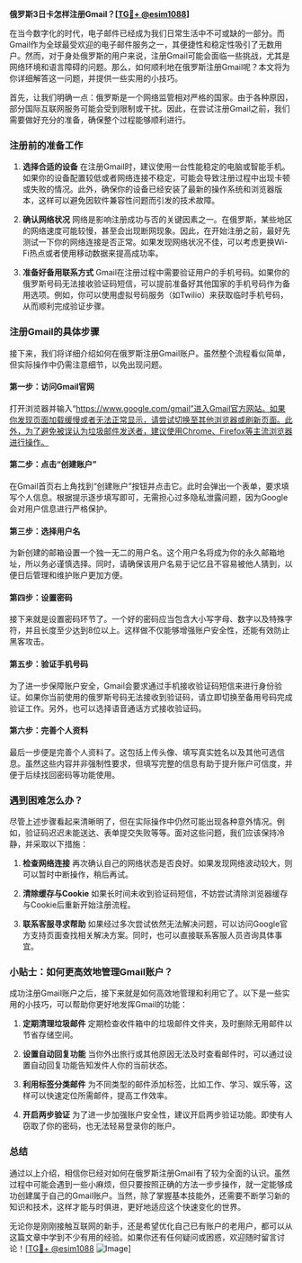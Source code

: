 **俄罗斯3日卡怎样注册Gmail？[[TG💪+ @esim1088](https://t.me/s/esim1088)]**

在当今数字化的时代，电子邮件已经成为我们日常生活中不可或缺的一部分。而Gmail作为全球最受欢迎的电子邮件服务之一，其便捷性和稳定性吸引了无数用户。然而，对于身处俄罗斯的用户来说，注册Gmail可能会面临一些挑战，尤其是网络环境和语言障碍的问题。那么，如何顺利地在俄罗斯注册Gmail呢？本文将为你详细解答这一问题，并提供一些实用的小技巧。

首先，让我们明确一点：俄罗斯是一个网络监管相对严格的国家。由于各种原因，部分国际互联网服务可能会受到限制或干扰。因此，在尝试注册Gmail之前，我们需要做好充分的准备，确保整个过程能够顺利进行。

### 注册前的准备工作

1. **选择合适的设备**
   在注册Gmail时，建议使用一台性能稳定的电脑或智能手机。如果你的设备配置较低或者网络连接不稳定，可能会导致注册过程中出现卡顿或失败的情况。此外，确保你的设备已经安装了最新的操作系统和浏览器版本，这样可以避免因软件兼容性问题而引发的技术故障。

2. **确认网络状况**
   网络是影响注册成功与否的关键因素之一。在俄罗斯，某些地区的网络速度可能较慢，甚至会出现断网现象。因此，在开始注册之前，最好先测试一下你的网络连接是否正常。如果发现网络状况不佳，可以考虑更换Wi-Fi热点或者使用移动数据来提高成功率。

3. **准备好备用联系方式**
   Gmail在注册过程中需要验证用户的手机号码。如果你的俄罗斯号码无法接收验证码短信，可以提前准备好其他国家的手机号码作为备用选项。例如，你可以使用虚拟号码服务（如Twilio）来获取临时手机号码，从而顺利完成验证步骤。

### 注册Gmail的具体步骤

接下来，我们将详细介绍如何在俄罗斯注册Gmail账户。虽然整个流程看似简单，但实际操作中仍需注意细节，以免出现问题。

#### 第一步：访问Gmail官网

打开浏览器并输入“https://www.google.com/gmail”进入Gmail官方网站。如果你发现页面加载缓慢或者无法正常显示，请尝试切换至其他浏览器或刷新页面。此外，为了避免被误认为垃圾邮件发送者，建议使用Chrome、Firefox等主流浏览器进行操作。

#### 第二步：点击“创建账户”

在Gmail首页右上角找到“创建账户”按钮并点击它。此时会弹出一个表单，要求填写个人信息。根据提示逐步填写即可，无需担心过多隐私泄露问题，因为Google会对用户信息进行严格保护。

#### 第三步：选择用户名

为新创建的邮箱设置一个独一无二的用户名。这个用户名将成为你的永久邮箱地址，所以务必谨慎选择。同时，请确保该用户名易于记忆且不容易被他人猜到，以便日后管理和维护账户更加方便。

#### 第四步：设置密码

接下来就是设置密码环节了。一个好的密码应当包含大小写字母、数字以及特殊字符，并且长度至少达到8位以上。这样做不仅能够增强账户安全性，还能有效防止黑客攻击。

#### 第五步：验证手机号码

为了进一步保障账户安全，Gmail会要求通过手机接收验证码短信来进行身份验证。如果你当前使用的俄罗斯号码无法接收到验证码，请立即切换至备用号码完成验证工作。另外，也可以选择语音通话方式接收验证码。

#### 第六步：完善个人资料

最后一步便是完善个人资料了。这包括上传头像、填写真实姓名以及其他可选信息。虽然这些内容并非强制性要求，但填写完整的信息有助于提升账户可信度，并便于后续找回密码等功能使用。

### 遇到困难怎么办？

尽管上述步骤看起来清晰明了，但在实际操作中仍然可能出现各种意外情况。例如，验证码迟迟未能送达、表单提交失败等等。面对这些问题，我们应该保持冷静，并采取以下措施：

1. **检查网络连接**
   再次确认自己的网络状态是否良好。如果发现网络波动较大，则可以暂时中断操作，稍后再试。

2. **清除缓存与Cookie**
   如果长时间未收到验证码短信，不妨尝试清除浏览器缓存与Cookie后重新开始注册流程。

3. **联系客服寻求帮助**
   如果经过多次尝试依然无法解决问题，可以访问Google官方支持页面查找相关解决方案。同时，也可以直接联系客服人员咨询具体事宜。

### 小贴士：如何更高效地管理Gmail账户？

成功注册Gmail账户之后，接下来就是如何高效地管理和利用它了。以下是一些实用的小技巧，可以帮助你更好地发挥Gmail的功能：

1. **定期清理垃圾邮件**
   定期检查收件箱中的垃圾邮件文件夹，及时删除无用邮件以节省存储空间。

2. **设置自动回复功能**
   当你外出旅行或其他原因无法及时查看邮件时，可以通过设置自动回复功能告知发件人你的当前状态。

3. **利用标签分类邮件**
   为不同类型的邮件添加标签，比如工作、学习、娱乐等，这样可以快速定位所需邮件，提高工作效率。

4. **开启两步验证**
   为了进一步加强账户安全性，建议开启两步验证功能。即使有人窃取了你的密码，也无法轻易登录你的账户。

### 总结

通过以上介绍，相信你已经对如何在俄罗斯注册Gmail有了较为全面的认识。虽然过程中可能会遇到一些小麻烦，但只要按照正确的方法一步步操作，就一定能够成功创建属于自己的Gmail账户。当然，除了掌握基本技能外，还需要不断学习新的知识和技术，这样才能与时俱进，更好地适应这个快速变化的世界。

无论你是刚刚接触互联网的新手，还是希望优化自己已有账户的老用户，都可以从这篇文章中学到不少有用的经验。如果你还有任何疑问或困惑，欢迎随时留言讨论！[[TG💪+ @esim1088](https://t.me/s/esim1088) ![Image](https://i.postimg.cc/4NQfJmqS/Snipaste-2025-05-13-00-14-12.png)]